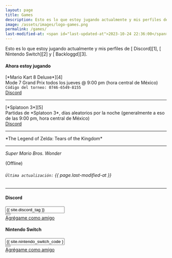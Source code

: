 ```yaml
---
layout: page
title: Games
description: Esto es lo que estoy jugando actualmente y mis perfiles de Discord, Nintendo Switch y Backloggd.
image: /assets/images/logo-games.png
permalink: /games/
last-modified-at: <span id="last-updated-at">2023-10-24 22:36:00</span>
---
```


<div class="text-center">
Esto es lo que estoy jugando actualmente y mis perfiles de [<i class="fa-solid fa-link"></i> Discord][1], [<i class="fa-solid fa-link"></i> Nintendo Switch][2] y [<i class="fa-solid fa-link"></i> Backloggd][3].
</div>

<div class="row">
<div class="col-12 my-auto">

<div class="card text-center mb-0">
<div class="card-header">
<h4 class="card-title">
<i class="fa-solid fa-gamepad"></i> Ahora estoy jugando
</h4>
</div>
<div class="card-body">
<div class="row">
<div class="col-6 my-auto">
[*Mario Kart 8 Deluxe*][4]<br>
Mode 7 Grand Prix todos los jueves @ 9:00 pm (hora central de México)<br>
<code>Código del torneo: 0746-6549-8155</code><br>
</div>
<div class="col-6 my-auto">
<a class="btn btn-primary btn-lg" href="https://discord.gg/U77J5c6" target="_blank">
<i class="fa-brands fa-discord"></i> Discord
</a>
</div>
</div>
<hr>
<div class="row">
<div class="col-6 my-auto">
[*Splatoon 3*][5]<br>
Partidas de *Splatoon 3*, días aleatorios por la noche (generalmente a eso de las 9:00 pm, hora central de México)<br>
</div>
<div class="col-6 my-auto">
<a class="btn btn-primary btn-lg" href="https://discord.gg/NUSDKeJ" target="_blank">
<i class="fa-brands fa-discord"></i> Discord
</a>
</div>
</div>
<hr>
<div class="row">
<div class="col-6 my-auto">
*The Legend of Zelda: Tears of the Kingdom*

---

*Super Mario Bros. Wonder*
</div>
<div class="col-6 my-auto text-monospace">
(Offline)
</div>
</div>
</div>
<div class="card-footer text-muted">
<h6>
<code>Última actualización:</code> {{ page.last-modified-at }}
</h6>
</div>
</div>

</div>
</div>

---

<div class="row mb-3">
<div class="col-12 col-lg-6 my-auto">

<div class="card text-center" id="discord-tag">
<div class="card-header">
<h4 class="card-title">
<i class="fa-brands fa-discord"></i> Discord
</h4>
</div>
<div class="card-body">
<div class="input-group justify-content-center">
<input type="text" class="form-control" id="discord-tag-value" value="{{ site.discord_tag }}" data-toggle="tooltip" data-placement="top" data-trigger="focus" title="Username de Discord copiado" aria-label="" aria-describedby readonly>
<div class="input-group-append">
<button class="btn btn-outline-secondary" type="button" data-clipboard-target="#discord-tag-value" data-toggle="tooltip" data-placement="top" title="Copiar">
<i class="fa-solid fa-copy"></i>
</button>
</div>
</div>
<a class="btn btn-primary btn-sm mt-4" href="https://discordapp.com/users/86571896581132288/" target="_blank">
<i class="fa-solid fa-user-plus"></i> Agrégame como amigo
</a>
</div>
</div>

</div>

<div class="col-12 col-lg-6 my-auto">

<div class="card text-center" id="nintendo-switch">
<div class="card-header">
<h4 class="card-title">
<i class="fa-solid fa-gamepad"></i> Nintendo Switch
</h4>
</div>
<div class="card-body">
<div class="input-group justify-content-center">
<input type="text" class="form-control" id="nintendo-switch-code" value="{{ site.nintendo_switch_code }}" data-toggle="tooltip" data-placement="top" data-trigger="focus" title="Código copiado" aria-label="" aria-describedby readonly>
<div class="input-group-append">
<button class="btn btn-outline-secondary" type="button" data-clipboard-target="#nintendo-switch-code" data-toggle="tooltip" data-placement="top" title="Copiar">
<i class="fa-solid fa-copy"></i>
</button>
</div>
</div>
<a class="btn btn-primary btn-sm mt-4" href="https://lounge.nintendo.com/friendcode/3920-3330-9820/DLkJcWQ1L6" target="_blank">
<i class="fa-solid fa-user-plus"></i> Agrégame como amigo
</a>
</div>
</div>

</div>
</div>

[1]: #discord-tag
[2]: #nintendo-switch
[3]: https://www.backloggd.com/u/mijo/playing/
[4]: /games/mario-kart/
[5]: /games/splatoon/